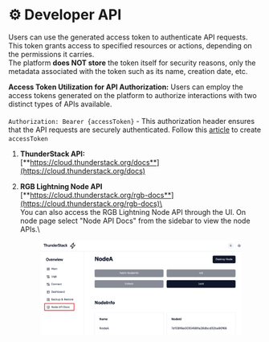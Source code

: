 # ⚙️ Developer API

Users can use the generated access token to authenticate API requests. This token grants access to specified resources or actions, depending on the permissions it carries. \
The platform **does NOT store** the token itself for security reasons, only the metadata associated with the token such as its name, creation date, etc.

**Access Token Utilization for API Authorization:** Users can employ the access tokens generated on the platform to authorize interactions with two distinct types of APIs available.\
&#x20;\
`Authorization: Bearer {accessToken}` - This authorization header ensures that the API requests are securely authenticated. Follow this [article](../general/getting-started-with-thunderstack-rgb-cloud/create-api-token.md) to create `accessToken`

1. **ThunderStack  API:**\
   [**https://cloud.thunderstack.org/docs**](https://cloud.thunderstack.org/docs)
2.  **RGB Lightning Node API**\
    [**https://cloud.thunderstack.org/rgb-docs**](https://cloud.thunderstack.org/rgb-docs)\
    \
    You can also access the RGB Lightning Node API through the UI. On node page select "Node API Docs" from the sidebar to view the node APIs.\


    <figure><img src="../.gitbook/assets/image (5).png" alt=""><figcaption></figcaption></figure>
